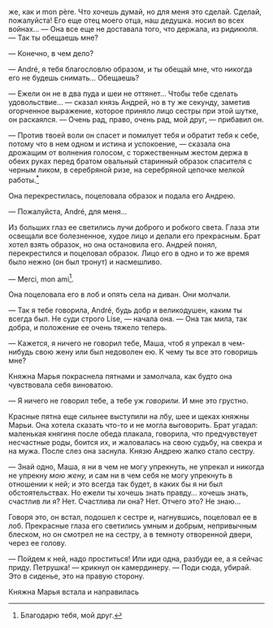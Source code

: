 же, как и mon père. Что хочешь думай, но для меня это сделай. Сделай, пожалуйста! Его еще отец моего отца, наш дедушка. носил во всех войнах… — Она все еще не доставала того, что держала, из ридикюля. — Так ты обещаешь мне?

— Конечно, в чем дело?

— André, я тебя благословлю образом, и ты обещай мне, что никогда его не будешь снимать… Обещаешь?

— Ежели он не в два пуда и шеи не оттянет… Чтобы тебе сделать удовольствие… — сказал князь Андрей, но в ту же секунду, заметив огорченное выражение, которое приняло лицо сестры при этой шутке, он раскаялся. — Очень рад, право, очень рад, мой друг, — прибавил он.

— Против твоей воли он спасет и помилует тебя и обратит тебя к себе, потому что в нем одном и истина и успокоение, — сказала она дрожащим от волнения голосом, с торжественным жестом держа в обеих руках перед братом овальный старинный образок спасителя с черным ликом, в серебряной ризе, на серебряной цепочке мелкой работы.[<sup>\*</sup>](#c_78)

Она перекрестилась, поцеловала образок и подала его Андрею.

— Пожалуйста, André, для меня…

Из больших глаз ее светились лучи доброго и робкого света. Глаза эти освещали все болезненное, худое лицо и делали его прекрасным. Брат хотел взять образок, но она остановила его. Андрей понял, перекрестился и поцеловал образок. Лицо его в одно и то же время было нежно (он был тронут) и насмешливо.

— Merci, mon ami[^226].

Она поцеловала его в лоб и опять села на диван. Они молчали.

— Так я тебе говорила, André, будь добр и великодушен, каким ты всегда был. Не суди строго Lise, — начала она. — Она так мила, так добра, и положение ее очень тяжело теперь.

— Кажется, я ничего не говорил тебе, Маша, чтоб я упрекал в чем-нибудь свою жену или был недоволен ею. К чему ты все это говоришь мне?

Княжна Марья покраснела пятнами и замолчала, как будто она чувствовала себя виноватою.

— Я ничего не говорил тебе, а тебе уж *говорили.* И мне это грустно.

Красные пятна еще сильнее выступили на лбу, шее и щеках княжны Марьи. Она хотела сказать что-то и не могла выговорить. Брат угадал: маленькая княгиня после обеда плакала, говорила, что предчувствует несчастные роды, боится их, и жаловалась на свою судьбу, на свекра и на мужа. После слез она заснула. Князю Андрею жалко стало сестру.

— Знай одно, Маша, я ни в чем не могу упрекнуть, не упрекал и никогда не упрекну *мою жену,* и сам ни в чем себя не могу упрекнуть в отношении к ней; и это всегда так будет, в каких бы я ни был обстоятельствах. Но ежели ты хочешь знать правду… хочешь знать, счастлив ли я? Нет. Счастлива ли она? Нет. Отчего это? Не знаю…

Говоря это, он встал, подошел к сестре и, нагнувшись, поцеловал ее в лоб. Прекрасные глаза его светились умным и добрым, непривычным блеском, но он смотрел не на сестру, а в темноту отворенной двери, через ее голову.

— Пойдем к ней, надо проститься! Или иди одна, разбуди ее, а я сейчас приду. Петрушка! — крикнул он камердинеру. — Поди сюда, убирай. Это в сиденье, это на правую сторону.

Княжна Марья встала и направилась

[^226]: Благодарю тебя, мой друг.